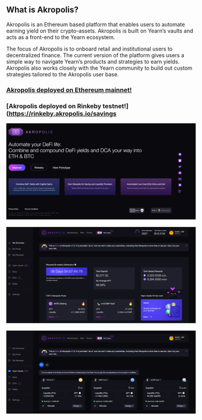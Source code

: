 ﻿## What is Akropolis?

Akropolis is an Ethereum based platform that enables users to automate earning yield on their crypto-assets. Akropolis is built on Yearn’s vaults and acts as a front-end to the Yearn ecosystem. 


The focus of Akropolis is to onboard retail and institutional users to decentralized finance. The current version of the platform gives users a simple way to navigate Yearn’s products and strategies to earn yields. Akropolis also works closely with the Yearn community to build out custom strategies tailored to the Akropolis user base. 

### [Akropolis deployed on Ethereum mainnet!](https://delphi.akropolis.io/summary)

### [Akropolis deployed on Rinkeby testnet!](https://rinkeby.akropolis.io/savings


<img src="/images/development/delphi/delphi.png" alt="drawing"/>
<br/>
<br/>

<img src="/images/development/delphi/delphi1.png" alt="drawing"/>
<br/>
<br/>

<img src="/images/development/delphi/delphi2.png" alt="drawing"/>
<br/>
<br/>